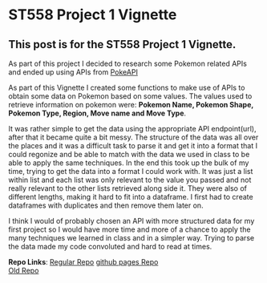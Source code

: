 # ST558 Project 1 Vignette

## This post is for the ST558 Project 1 Vignette.

As part of this project I decided to research some Pokemon related APIs and ended up using APIs
from [PokeAPI](https://pokeapi.co/docs/v2#pokemon)

As part of this Vignette I created some functions to make use of APIs to obtain some data on Pokemon based on some values.
The values used to retrieve information on pokemon were: __Pokemon Name, Pokemon Shape, Pokemon Type, Region, Move name and Move Type__.

It was rather simple to get the data using the appropriate API endpoint(url), after that it became quite a bit messy. The structure of the
data was all over the places and it was a difficult task to parse it and get it into a format that I could regonize and be able to match with the
data we used in class to be able to apply the same techniques. In the end this took up the bulk of my time, trying to get the data into a format
I could work with. It was just a list within list and each list was only relevant to the value you passed and not really relevant to the other 
lists retrieved along side it. They were also of different lengths, making it hard to fit into a dataframe. I first had to create dataframes
with duplicates and then remove them later on.

I think I would of probably chosen an API with more structured data for my first project so I would have more time and more of a chance
to apply the many techniques we learned in class and in a simpler way. Trying to parse the data made my code convoluted and hard to read
at times.

__Repo Links__:
[Regular Repo](https://github.com/jovannicatalan/ST558-Project1)
[github pages Repo](https://jovannicatalan.github.io/ST558-Project1/)  
[Old Repo](https://jovannicatalan.github.io/)
